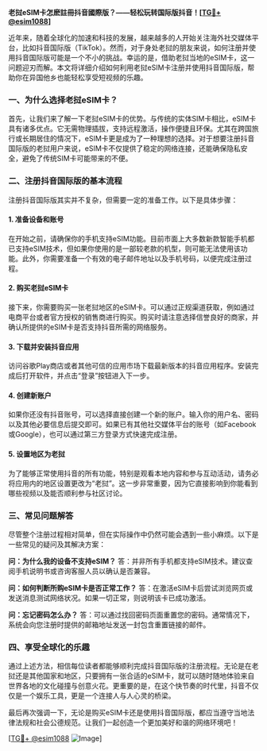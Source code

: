 **老挝eSIM卡怎麽註冊抖音國際版？——轻松玩转国际版抖音！[[TG💪+ @esim1088](https://t.me/s/esim1088)]**

近年来，随着全球化的加速和科技的发展，越来越多的人开始关注海外社交媒体平台，比如抖音国际版（TikTok）。然而，对于身处老挝的朋友来说，如何注册并使用抖音国际版可能是一个不小的挑战。幸运的是，借助老挝当地的eSIM卡，这一问题迎刃而解。本文将详细介绍如何利用老挝eSIM卡注册并使用抖音国际版，帮助你在异国他乡也能轻松享受短视频的乐趣。

### 一、为什么选择老挝eSIM卡？

首先，让我们来了解一下老挝eSIM卡的优势。与传统的实体SIM卡相比，eSIM卡具有诸多优点。它无需物理插拔，支持远程激活，操作便捷且环保。尤其在跨国旅行或长期居住的情况下，eSIM卡更是成为了一种理想的选择。对于想要注册抖音国际版的老挝用户来说，eSIM卡不仅提供了稳定的网络连接，还能确保隐私安全，避免了传统SIM卡可能带来的不便。

### 二、注册抖音国际版的基本流程

注册抖音国际版其实并不复杂，但需要一定的准备工作。以下是具体步骤：

#### 1. 准备设备和账号

在开始之前，请确保你的手机支持eSIM功能。目前市面上大多数新款智能手机都已支持eSIM技术，但如果你使用的是一部较老款的机型，则可能无法使用该功能。此外，你需要准备一个有效的电子邮件地址以及手机号码，以便完成注册过程。

#### 2. 购买老挝eSIM卡

接下来，你需要购买一张老挝地区的eSIM卡。可以通过正规渠道获取，例如通过电商平台或者官方授权的销售商进行购买。购买时请注意选择信誉良好的商家，并确认所提供的eSIM卡是否支持抖音所需的网络服务。

#### 3. 下载并安装抖音应用

访问谷歌Play商店或者其他可信的应用市场下载最新版本的抖音应用程序。安装完成后打开软件，并点击“登录”按钮进入下一步。

#### 4. 创建新账户

如果你还没有抖音账号，可以选择直接创建一个新的账户。输入你的用户名、密码以及其他必要信息后提交即可。如果已有其他社交媒体平台的账号（如Facebook或Google），也可以通过第三方登录方式快速完成注册。

#### 5. 设置地区为老挝

为了能够正常使用抖音的所有功能，特别是观看本地内容和参与互动活动，请务必将应用内的地区设置更改为“老挝”。这一步非常重要，因为它直接影响到你能看到哪些视频以及能否顺利参与社区讨论。

### 三、常见问题解答

尽管整个注册过程相对简单，但在实际操作中仍然可能会遇到一些小麻烦。以下是一些常见的疑问及其解决方案：

**问：为什么我的设备不支持eSIM？**
答：并非所有手机都支持eSIM技术。建议查阅手机说明书或咨询客服人员以确认是否兼容。

**问：如何判断所购eSIM卡是否正常工作？**
答：在激活eSIM卡后尝试浏览网页或发送消息测试网络状况。如果一切正常，则说明该卡已成功激活。

**问：忘记密码怎么办？**
答：可以通过找回密码页面重置您的密码。通常情况下，系统会向您注册时提供的邮箱地址发送一封包含重置链接的邮件。

### 四、享受全球化的乐趣

通过上述方法，相信每位读者都能够顺利完成抖音国际版的注册流程。无论是在老挝还是其他国家和地区，只要拥有一张合适的eSIM卡，就可以随时随地体验来自世界各地的文化碰撞与创意火花。更重要的是，在这个快节奏的时代里，抖音不仅仅是一个娱乐工具，更是一个连接人与人心灵的桥梁。

最后再次强调一下，无论是购买eSIM卡还是使用抖音国际版，都应当遵守当地法律法规和社会公德规范。让我们一起创造一个更加美好和谐的网络环境吧！

[[TG💪+ @esim1088](https://t.me/s/esim1088) ![Image](https://i.postimg.cc/4NQfJmqS/Snipaste-2025-05-13-00-14-12.png)]